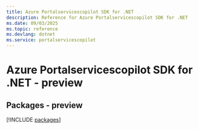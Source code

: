 ```yaml
---
title: Azure Portalservicescopilot SDK for .NET
description: Reference for Azure Portalservicescopilot SDK for .NET
ms.date: 09/03/2025
ms.topic: reference
ms.devlang: dotnet
ms.service: portalservicescopilot
---
```

# Azure Portalservicescopilot SDK for .NET - preview
## Packages - preview
[!INCLUDE [packages](portalservicescopilot-index.md)]